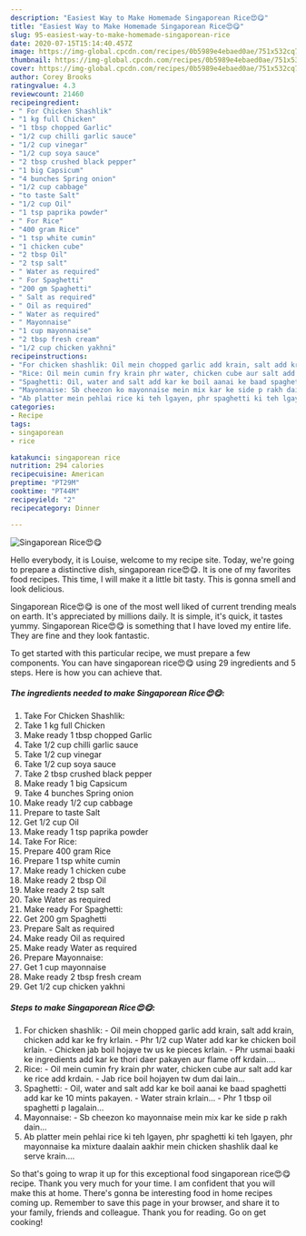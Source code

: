 ```yaml
---
description: "Easiest Way to Make Homemade Singaporean Rice😍😋"
title: "Easiest Way to Make Homemade Singaporean Rice😍😋"
slug: 95-easiest-way-to-make-homemade-singaporean-rice
date: 2020-07-15T15:14:40.457Z
image: https://img-global.cpcdn.com/recipes/0b5989e4ebaed0ae/751x532cq70/singaporean-rice😍😋-recipe-main-photo.jpg
thumbnail: https://img-global.cpcdn.com/recipes/0b5989e4ebaed0ae/751x532cq70/singaporean-rice😍😋-recipe-main-photo.jpg
cover: https://img-global.cpcdn.com/recipes/0b5989e4ebaed0ae/751x532cq70/singaporean-rice😍😋-recipe-main-photo.jpg
author: Corey Brooks
ratingvalue: 4.3
reviewcount: 21460
recipeingredient:
- " For Chicken Shashlik"
- "1 kg full Chicken"
- "1 tbsp chopped Garlic"
- "1/2 cup chilli garlic sauce"
- "1/2 cup vinegar"
- "1/2 cup soya sauce"
- "2 tbsp crushed black pepper"
- "1 big Capsicum"
- "4 bunches Spring onion"
- "1/2 cup cabbage"
- "to taste Salt"
- "1/2 cup Oil"
- "1 tsp paprika powder"
- " For Rice"
- "400 gram Rice"
- "1 tsp white cumin"
- "1 chicken cube"
- "2 tbsp Oil"
- "2 tsp salt"
- " Water as required"
- " For Spaghetti"
- "200 gm Spaghetti"
- " Salt as required"
- " Oil as required"
- " Water as required"
- " Mayonnaise"
- "1 cup mayonnaise"
- "2 tbsp fresh cream"
- "1/2 cup chicken yakhni"
recipeinstructions:
- "For chicken shashlik: Oil mein chopped garlic add krain, salt add krain, chicken add kar ke fry krlain.  Phr 1/2 cup Water add kar ke chicken boil krlain. Chicken jab boil hojaye tw us ke pieces krlain. Phr usmai baaki ke ingredients add kar ke thori daer pakayen aur flame off krdain...."
- "Rice: Oil mein cumin fry krain phr water, chicken cube aur salt add kar ke rice add krdain. Jab rice boil hojayen tw dum dai lain..."
- "Spaghetti: Oil, water and salt add kar ke boil aanai ke baad spaghetti add kar ke 10 mints pakayen. Water strain krlain... Phr 1 tbsp oil spaghetti p lagalain..."
- "Mayonnaise: Sb cheezon ko mayonnaise mein mix kar ke side p rakh dain..."
- "Ab platter mein pehlai rice ki teh lgayen, phr spaghetti ki teh lgayen, phr mayonnaise ka mixture daalain aakhir mein chicken shashlik daal ke serve krain...."
categories:
- Recipe
tags:
- singaporean
- rice

katakunci: singaporean rice 
nutrition: 294 calories
recipecuisine: American
preptime: "PT29M"
cooktime: "PT44M"
recipeyield: "2"
recipecategory: Dinner

---
```



![Singaporean Rice😍😋](https://img-global.cpcdn.com/recipes/0b5989e4ebaed0ae/751x532cq70/singaporean-rice😍😋-recipe-main-photo.jpg)

Hello everybody, it is Louise, welcome to my recipe site. Today, we're going to prepare a distinctive dish, singaporean rice😍😋. It is one of my favorites food recipes. This time, I will make it a little bit tasty. This is gonna smell and look delicious.

Singaporean Rice😍😋 is one of the most well liked of current trending meals on earth. It's appreciated by millions daily. It is simple, it's quick, it tastes yummy. Singaporean Rice😍😋 is something that I have loved my entire life. They are fine and they look fantastic.




To get started with this particular recipe, we must prepare a few components. You can have singaporean rice😍😋 using 29 ingredients and 5 steps. Here is how you can achieve that.

<!--inarticleads1-->

##### The ingredients needed to make Singaporean Rice😍😋:

1. Take  For Chicken Shashlik:
1. Take 1 kg full Chicken
1. Make ready 1 tbsp chopped Garlic
1. Take 1/2 cup chilli garlic sauce
1. Take 1/2 cup vinegar
1. Take 1/2 cup soya sauce
1. Take 2 tbsp crushed black pepper
1. Make ready 1 big Capsicum
1. Take 4 bunches Spring onion
1. Make ready 1/2 cup cabbage
1. Prepare to taste Salt
1. Get 1/2 cup Oil
1. Make ready 1 tsp paprika powder
1. Take  For Rice:
1. Prepare 400 gram Rice
1. Prepare 1 tsp white cumin
1. Make ready 1 chicken cube
1. Make ready 2 tbsp Oil
1. Make ready 2 tsp salt
1. Take  Water as required
1. Make ready  For Spaghetti:
1. Get 200 gm Spaghetti
1. Prepare  Salt as required
1. Make ready  Oil as required
1. Make ready  Water as required
1. Prepare  Mayonnaise:
1. Get 1 cup mayonnaise
1. Make ready 2 tbsp fresh cream
1. Get 1/2 cup chicken yakhni




<!--inarticleads2-->

##### Steps to make Singaporean Rice😍😋:

1. For chicken shashlik: - Oil mein chopped garlic add krain, salt add krain, chicken add kar ke fry krlain.  - Phr 1/2 cup Water add kar ke chicken boil krlain. - Chicken jab boil hojaye tw us ke pieces krlain. - Phr usmai baaki ke ingredients add kar ke thori daer pakayen aur flame off krdain....
1. Rice: - Oil mein cumin fry krain phr water, chicken cube aur salt add kar ke rice add krdain. - Jab rice boil hojayen tw dum dai lain...
1. Spaghetti: - Oil, water and salt add kar ke boil aanai ke baad spaghetti add kar ke 10 mints pakayen. - Water strain krlain... - Phr 1 tbsp oil spaghetti p lagalain...
1. Mayonnaise: - Sb cheezon ko mayonnaise mein mix kar ke side p rakh dain...
1. Ab platter mein pehlai rice ki teh lgayen, phr spaghetti ki teh lgayen, phr mayonnaise ka mixture daalain aakhir mein chicken shashlik daal ke serve krain....




So that's going to wrap it up for this exceptional food singaporean rice😍😋 recipe. Thank you very much for your time. I am confident that you will make this at home. There's gonna be interesting food in home recipes coming up. Remember to save this page in your browser, and share it to your family, friends and colleague. Thank you for reading. Go on get cooking!
